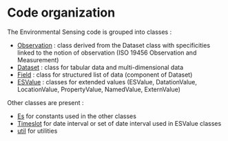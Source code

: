 # Code organization
The Environmental Sensing code is grouped into classes :
- [Observation](./esobservation.py) : class derived from the Dataset class with specificities linked to the notion of observation (ISO 19456 Observation and Measurement)
- [Dataset](./dataset.py) : class for tabular data and multi-dimensional data
- [Field](./field.py) : class for structured list of data (component of Dataset)
- [ESValue](./esValue_base.py) : classes for extended values (ESValue, DatationValue, LocationValue, PropertyValue, NamedValue, ExternValue) 

Other classes are present : 
- [Es](./esconstante.py) for constants used in the other classes
- [Timeslot](./timeslot.py) for date interval or set of date interval used in ESValue classes
- [util](./util.py) for utilities
